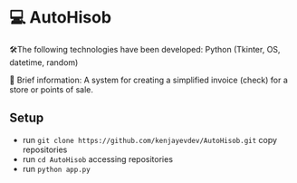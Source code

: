 # 💻 AutoHisob

🛠The following technologies have been developed: Python (Tkinter, OS, datetime, random)

📇 Brief information: A system for creating a simplified invoice (check) for a store or points of sale.

## Setup

- run `git clone https://github.com/kenjayevdev/AutoHisob.git` copy repositories
- run `cd AutoHisob` accessing repositories
- run `python app.py`
